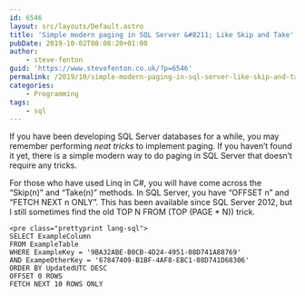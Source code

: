 ```yaml
---
id: 6546
layout: src/layouts/Default.astro
title: 'Simple modern paging in SQL Server &#8211; Like Skip and Take'
pubDate: 2019-10-02T08:08:20+01:00
author:
    - steve-fenton
guid: 'https://www.stevefenton.co.uk/?p=6546'
permalink: /2019/10/simple-modern-paging-in-sql-server-like-skip-and-take/
categories:
    - Programming
tags:
    - sql
---
```


If you have been developing SQL Server databases for a while, you may remember performing *neat tricks* to implement paging. If you haven’t found it yet, there is a simple modern way to do paging in SQL Server that doesn’t require any tricks.

For those who have used Linq in C#, you will have come across the “Skip(n)” and “Take(n)” methods. In SQL Server, you have “OFFSET n” and “FETCH NEXT n ONLY”. This has been available since SQL Server 2012, but I still sometimes find the old TOP N FROM (TOP (PAGE \* N)) trick.

```
<pre class="prettyprint lang-sql">
SELECT ExampleColumn
FROM ExampleTable
WHERE ExampleKey = '9BA32ABE-B0CB-4D24-4951-08D741A88769'
AND ExampeOtherKey = '67847409-B1BF-4AF8-EBC1-08D741D68306'
ORDER BY UpdatedUTC DESC
OFFSET 0 ROWS
FETCH NEXT 10 ROWS ONLY
```